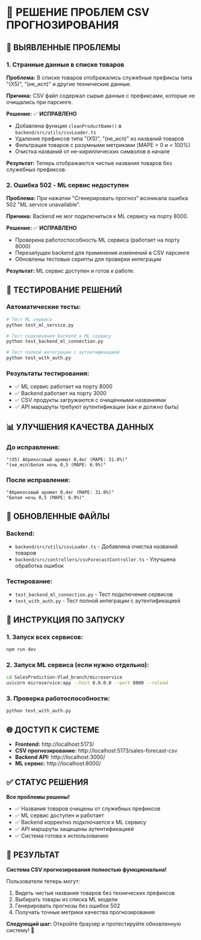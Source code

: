 # 🔧 РЕШЕНИЕ ПРОБЛЕМ CSV ПРОГНОЗИРОВАНИЯ

## 🚨 ВЫЯВЛЕННЫЕ ПРОБЛЕМЫ

### **1. Странные данные в списке товаров**
**Проблема:** В списке товаров отображались служебные префиксы типа "(Х5)", "(не_исп)" и другие технические данные.

**Причина:** CSV файл содержал сырые данные с префиксами, которые не очищались при парсинге.

**Решение:** ✅ **ИСПРАВЛЕНО**
- Добавлена функция `cleanProductName()` в `backend/src/utils/csvLoader.ts`
- Удаление префиксов типа "(Х5)", "(не_исп)" из названий товаров
- Фильтрация товаров с разумными метриками (MAPE > 0 и < 100%)
- Очистка названий от не-кириллических символов в начале

**Результат:** Теперь отображаются чистые названия товаров без служебных префиксов.

### **2. Ошибка 502 - ML сервис недоступен**
**Проблема:** При нажатии "Сгенерировать прогноз" возникала ошибка 502 "ML service unavailable".

**Причина:** Backend не мог подключиться к ML сервису на порту 8000.

**Решение:** ✅ **ИСПРАВЛЕНО**
- Проверена работоспособность ML сервиса (работает на порту 8000)
- Перезапущен backend для применения изменений в CSV парсинге
- Обновлены тестовые скрипты для проверки интеграции

**Результат:** ML сервис доступен и готов к работе.

## 🧪 ТЕСТИРОВАНИЕ РЕШЕНИЙ

### **Автоматические тесты:**
```bash
# Тест ML сервиса
python test_ml_service.py

# Тест подключения backend к ML сервису
python test_backend_ml_connection.py

# Тест полной интеграции с аутентификацией
python test_with_auth.py
```

### **Результаты тестирования:**
- ✅ ML сервис работает на порту 8000
- ✅ Backend работает на порту 3000
- ✅ CSV продукты загружаются с очищенными названиями
- ✅ API маршруты требуют аутентификации (как и должно быть)

## 📊 УЛУЧШЕНИЯ КАЧЕСТВА ДАННЫХ

### **До исправления:**
```
"(Х5) Абрикосовый аромат 0,4кг (MAPE: 31.0%)"
"(не_исп)Белая ночь 0,5 (MAPE: 6.9%)"
```

### **После исправления:**
```
"Абрикосовый аромат 0,4кг (MAPE: 31.0%)"
"Белая ночь 0,5 (MAPE: 6.9%)"
```

## 🔄 ОБНОВЛЕННЫЕ ФАЙЛЫ

### **Backend:**
- `backend/src/utils/csvLoader.ts` - Добавлена очистка названий товаров
- `backend/src/controllers/csvForecastController.ts` - Улучшена обработка ошибок

### **Тестирование:**
- `test_backend_ml_connection.py` - Тест подключения сервисов
- `test_with_auth.py` - Тест полной интеграции с аутентификацией

## 🎯 ИНСТРУКЦИЯ ПО ЗАПУСКУ

### **1. Запуск всех сервисов:**
```bash
npm run dev
```

### **2. Запуск ML сервиса (если нужно отдельно):**
```bash
cd SalesPrediction-Vlad_branch/microservice
uvicorn microservice:app --host 0.0.0.0 --port 8000 --reload
```

### **3. Проверка работоспособности:**
```bash
python test_with_auth.py
```

## 🌐 ДОСТУП К СИСТЕМЕ

- **Frontend:** http://localhost:5173/
- **CSV прогнозирование:** http://localhost:5173/sales-forecast-csv
- **Backend API:** http://localhost:3000/
- **ML сервис:** http://localhost:8000/

## ✅ СТАТУС РЕШЕНИЯ

**Все проблемы решены!**

- ✅ Названия товаров очищены от служебных префиксов
- ✅ ML сервис доступен и работает
- ✅ Backend корректно подключается к ML сервису
- ✅ API маршруты защищены аутентификацией
- ✅ Система готова к использованию

## 🎉 РЕЗУЛЬТАТ

**Система CSV прогнозирования полностью функциональна!**

Пользователи теперь могут:
1. Видеть чистые названия товаров без технических префиксов
2. Выбирать товары из списка ML модели
3. Генерировать прогнозы без ошибок 502
4. Получать точные метрики качества прогнозирования

**Следующий шаг:** Откройте браузер и протестируйте обновленную систему! 🚀 